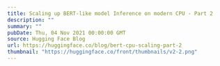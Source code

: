 ```yaml
---
title: Scaling up BERT-like model Inference on modern CPU - Part 2
description: ""
summary: ""
pubDate: Thu, 04 Nov 2021 00:00:00 GMT
source: Hugging Face Blog
url: https://huggingface.co/blog/bert-cpu-scaling-part-2
thumbnail: "https://huggingface.co/front/thumbnails/v2-2.png"
---
```


